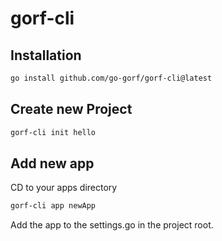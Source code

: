 # gorf-cli

## Installation
```bash
go install github.com/go-gorf/gorf-cli@latest
```
## Create new Project

```bash
gorf-cli init hello
```

## Add new app  

CD to your apps directory 

```bash
gorf-cli app newApp
```

Add the app to the settings.go in the project root.  